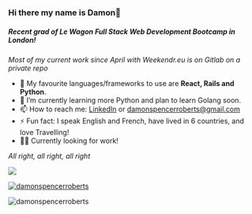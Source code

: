 ### Hi there my name is Damon👋

##### Recent grad of Le Wagon Full Stack Web Development Bootcamp in London!

*Most of my current work since April with Weekendr.eu is on Gitlab on a private repo*

- 🔭 My favourite languages/frameworks to use are **React, Rails and Python**.
- 🌱 I’m currently learning more Python and plan to learn Golang soon.
- 📫 How to reach me: [LinkedIn](https://www.linkedin.com/in/damon-roberts1997/) or damonspencerroberts@gmail.com
- ⚡ Fun fact: I speak English and French, have lived in 6 countries, and love Travelling!
- 👨‍💻 Currently looking for work!

*All right, all right, all right*

![](https://komarev.com/ghpvc/?username=damonspencerroberts&color=green&style=plastic)

<p align="left"> <a href="https://github.com/ryo-ma/github-profile-trophy"><img src="https://github-profile-trophy.vercel.app/?username=damonspencerroberts" alt="damonspencerroberts" /></a> </p>

<p><img align="center" src="https://github-readme-streak-stats.herokuapp.com/?user=damonspencerroberts&" alt="damonspencerroberts" /></p>


